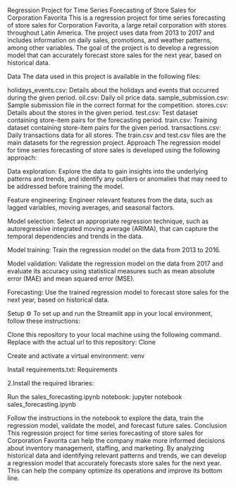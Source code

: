 
Regression Project for Time Series Forecasting of Store Sales for Corporation Favorita
This is a regression project for time series forecasting of store sales for Corporation Favorita, a large retail corporation with stores throughout Latin America. The project uses data from 2013 to 2017 and includes information on daily sales, promotions, and weather patterns, among other variables. The goal of the project is to develop a regression model that can accurately forecast store sales for the next year, based on historical data.

Data
The data used in this project is available in the following files:

holidays_events.csv: Details about the holidays and events that occurred during the given period.
oil.csv: Daily oil price data.
sample_submission.csv: Sample submission file in the correct format for the competition.
stores.csv: Details about the stores in the given period.
test.csv: Test dataset containing store-item pairs for the forecasting period.
train.csv: Training dataset containing store-item pairs for the given period.
transactions.csv: Daily transactions data for all stores. The train.csv and test.csv files are the main datasets for the regression project.
Approach
The regression model for time series forecasting of store sales is developed using the following approach:

Data exploration: Explore the data to gain insights into the underlying patterns and trends, and identify any outliers or anomalies that may need to be addressed before training the model.

Feature engineering: Engineer relevant features from the data, such as lagged variables, moving averages, and seasonal factors.

Model selection: Select an appropriate regression technique, such as autoregressive integrated moving average (ARIMA), that can capture the temporal dependencies and trends in the data.

Model training: Train the regression model on the data from 2013 to 2016.

Model validation: Validate the regression model on the data from 2017 and evaluate its accuracy using statistical measures such as mean absolute error (MAE) and mean squared error (MSE).

Forecasting: Use the trained regression model to forecast store sales for the next year, based on historical data.

Setup ⚙️
To set up and run the Streamlit app in your local environment, follow these instructions:

Clone this repository to your local machine using the following command. Replace <repository-url> with the actual url to this repository:
Clone

Create and activate a virtual environment:
venv

Install requirements.txt:
Requirements

2.Install the required libraries:


Run the sales_forecasting.ipynb notebook:
jupyter notebook sales_forecasting.ipynb

Follow the instructions in the notebook to explore the data, train the regression model, validate the model, and forecast future sales.
Conclusion
This regression project for time series forecasting of store sales for Corporation Favorita can help the company make more informed decisions about inventory management, staffing, and marketing. By analyzing historical data and identifying relevant patterns and trends, we can develop a regression model that accurately forecasts store sales for the next year. This can help the company optimize its operations and improve its bottom line.
